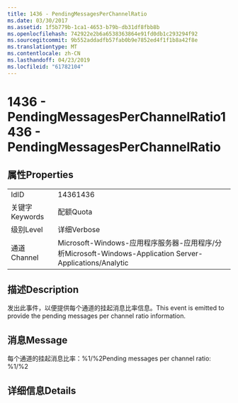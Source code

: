 ```yaml
---
title: 1436 - PendingMessagesPerChannelRatio
ms.date: 03/30/2017
ms.assetid: 1f5b779b-1ca1-4653-b79b-db31df8fbb8b
ms.openlocfilehash: 742922e2b6a6538363864e91fd0db1c293294f92
ms.sourcegitcommit: 9b552addadfb57fab0b9e7852ed4f1f1b8a42f8e
ms.translationtype: MT
ms.contentlocale: zh-CN
ms.lasthandoff: 04/23/2019
ms.locfileid: "61782104"
---
```

# <a name="1436---pendingmessagesperchannelratio"></a><span data-ttu-id="eb8fc-102">1436 - PendingMessagesPerChannelRatio</span><span class="sxs-lookup"><span data-stu-id="eb8fc-102">1436 - PendingMessagesPerChannelRatio</span></span>
## <a name="properties"></a><span data-ttu-id="eb8fc-103">属性</span><span class="sxs-lookup"><span data-stu-id="eb8fc-103">Properties</span></span>  
  
|||  
|-|-|  
|<span data-ttu-id="eb8fc-104">Id</span><span class="sxs-lookup"><span data-stu-id="eb8fc-104">ID</span></span>|<span data-ttu-id="eb8fc-105">1436</span><span class="sxs-lookup"><span data-stu-id="eb8fc-105">1436</span></span>|  
|<span data-ttu-id="eb8fc-106">关键字</span><span class="sxs-lookup"><span data-stu-id="eb8fc-106">Keywords</span></span>|<span data-ttu-id="eb8fc-107">配额</span><span class="sxs-lookup"><span data-stu-id="eb8fc-107">Quota</span></span>|  
|<span data-ttu-id="eb8fc-108">级别</span><span class="sxs-lookup"><span data-stu-id="eb8fc-108">Level</span></span>|<span data-ttu-id="eb8fc-109">详细</span><span class="sxs-lookup"><span data-stu-id="eb8fc-109">Verbose</span></span>|  
|<span data-ttu-id="eb8fc-110">通道</span><span class="sxs-lookup"><span data-stu-id="eb8fc-110">Channel</span></span>|<span data-ttu-id="eb8fc-111">Microsoft-Windows-应用程序服务器-应用程序/分析</span><span class="sxs-lookup"><span data-stu-id="eb8fc-111">Microsoft-Windows-Application Server-Applications/Analytic</span></span>|  
  
## <a name="description"></a><span data-ttu-id="eb8fc-112">描述</span><span class="sxs-lookup"><span data-stu-id="eb8fc-112">Description</span></span>  
 <span data-ttu-id="eb8fc-113">发出此事件，以便提供每个通道的挂起消息比率信息。</span><span class="sxs-lookup"><span data-stu-id="eb8fc-113">This event is emitted to provide the pending messages per channel ratio information.</span></span>  
  
## <a name="message"></a><span data-ttu-id="eb8fc-114">消息</span><span class="sxs-lookup"><span data-stu-id="eb8fc-114">Message</span></span>  
 <span data-ttu-id="eb8fc-115">每个通道的挂起消息比率：%1/%2</span><span class="sxs-lookup"><span data-stu-id="eb8fc-115">Pending messages per channel ratio: %1/%2</span></span>  
  
## <a name="details"></a><span data-ttu-id="eb8fc-116">详细信息</span><span class="sxs-lookup"><span data-stu-id="eb8fc-116">Details</span></span>
